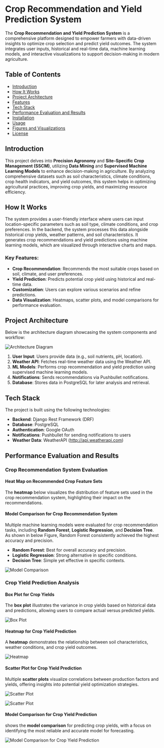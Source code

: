 # Crop Recommendation and Yield Prediction System

The **Crop Recommendation and Yield Prediction System** is a comprehensive platform designed to empower farmers with data-driven insights to optimize crop selection and predict yield outcomes. The system integrates user inputs, historical and real-time data, machine learning models, and interactive visualizations to support decision-making in modern agriculture.

## Table of Contents
- [Introduction](#introduction)
- [How It Works](#how-it-works)
- [Project Architecture](#project-architecture)
- [Features](#features)
- [Tech Stack](#tech-stack)
- [Performance Evaluation and Results](#performance-evaluation-and-results)
- [Installation](#installation)
- [Usage](#usage)
- [Figures and Visualizations](#figures-and-visualizations)
- [License](#license)

## Introduction

This project delves into **Precision Agronomy** and **Site-Specific Crop Management (SSCM)**, utilizing **Data Mining** and **Supervised Machine Learning Models** to enhance decision-making in agriculture. By analyzing comprehensive datasets such as soil characteristics, climate conditions, crop health indicators, and yield outcomes, this system helps in optimizing agricultural practices, improving crop yields, and maximizing resource efficiency.

## How It Works

The system provides a user-friendly interface where users can input location-specific parameters such as soil type, climate conditions, and crop preferences. In the backend, the system processes this data alongside historical crop yields, weather patterns, and soil characteristics. It generates crop recommendations and yield predictions using machine learning models, which are visualized through interactive charts and maps.

### Key Features:
- **Crop Recommendation**: Recommends the most suitable crops based on soil, climate, and user preferences.
- **Yield Prediction**: Predicts potential crop yield using historical and real-time data.
- **Customization**: Users can explore various scenarios and refine predictions.
- **Data Visualization**: Heatmaps, scatter plots, and model comparisons for performance evaluation.

## Project Architecture

Below is the architecture diagram showcasing the system components and workflow:

![Architecture Diagram](./architecture.png)

1. **User Input**: Users provide data (e.g., soil nutrients, pH, location).
2. **Weather API**: Fetches real-time weather data using the Weather API.
3. **ML Models**: Performs crop recommendation and yield prediction using supervised machine learning models.
4. **Notifications**: Sends recommendations via Pushbullet notifications.
5. **Database**: Stores data in PostgreSQL for later analysis and retrieval.

## Tech Stack

The project is built using the following technologies:

- **Backend**: Django Rest Framework (DRF)
- **Database**: PostgreSQL
- **Authentication**: Google OAuth
- **Notifications**: Pushbullet for sending notifications to users
- **Weather Data**: WeatherAPI (http://api.weatherapi.com)

## Performance Evaluation and Results

### Crop Recommendation System Evaluation

#### Heat Map on Recommended Crop Feature Sets
The **heatmap** below visualizes the distribution of feature sets used in the crop recommendation system, highlighting their impact on the recommendations.

#### Model Comparison for Crop Recommendation System
Multiple machine learning models were evaluated for crop recommendation tasks, including **Random Forest**, **Logistic Regression**, and **Decision Tree**. As shown in below Figure, Random Forest consistently achieved the highest accuracy and precision.

- **Random Forest**: Best for overall accuracy and precision.
- **Logistic Regression**: Strong alternative in specific conditions.
- **Decision Tree**: Simple yet effective in specific contexts.

![Model Comparison](./modelcompration.png)

### Crop Yield Prediction Analysis

#### Box Plot for Crop Yields
The **box plot** illustrates the variance in crop yields based on historical data and predictions, allowing users to compare actual versus predicted yields.

![Box Plot](./boxplot.png)

#### Heatmap for Crop Yield Prediction
A **heatmap** demonstrates the relationship between soil characteristics, weather conditions, and crop yield outcomes.

![Heatmap](./heatmap.png)

#### Scatter Plot for Crop Yield Prediction
Multiple **scatter plots** visualize correlations between production factors and yields, offering insights into potential yield optimization strategies.

![Scatter Plot](./scatterplot-1.png)

![Scatter Plot](./scatterplot-2.png)


#### Model Comparison for Crop Yield Prediction
 shows the **model comparison** for predicting crop yields, with a focus on identifying the most reliable and accurate model for forecasting.

![Model Comparison for Crop Yield Prediction](./cyp-modelcomparision.png)



